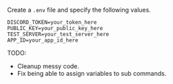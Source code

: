 Create a `.env` file and specify the following values.
```env
DISCORD_TOKEN=your_token_here
PUBLIC_KEY=your_public_key_here
TEST_SERVER=your_test_server_here
APP_ID=your_app_id_here
```

TODO:
 - Cleanup messy code.
 - Fix being able to assign variables to sub commands.

